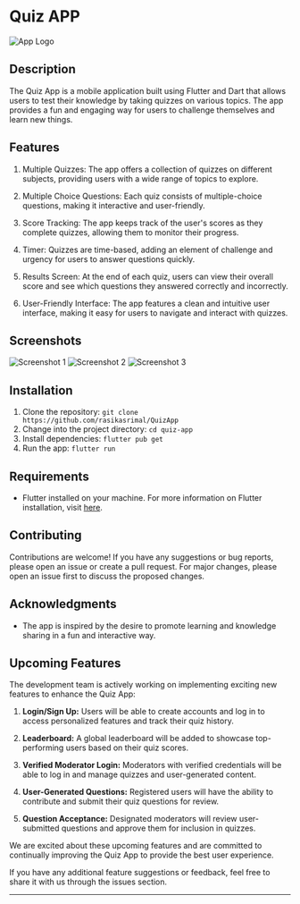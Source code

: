 # Quiz APP

![App Logo](app_logo.png)

## Description

The Quiz App is a mobile application built using Flutter and Dart that allows users to test their knowledge by taking quizzes on various topics. The app provides a fun and engaging way for users to challenge themselves and learn new things.

## Features

1. Multiple Quizzes: The app offers a collection of quizzes on different subjects, providing users with a wide range of topics to explore.

2. Multiple Choice Questions: Each quiz consists of multiple-choice questions, making it interactive and user-friendly.

3. Score Tracking: The app keeps track of the user's scores as they complete quizzes, allowing them to monitor their progress.

4. Timer: Quizzes are time-based, adding an element of challenge and urgency for users to answer questions quickly.

5. Results Screen: At the end of each quiz, users can view their overall score and see which questions they answered correctly and incorrectly.

6. User-Friendly Interface: The app features a clean and intuitive user interface, making it easy for users to navigate and interact with quizzes.

## Screenshots

![Screenshot 1](screenshots/screenshot1.png)
![Screenshot 2](screenshots/screenshot2.png)
![Screenshot 3](screenshots/screenshot3.png)

## Installation

1. Clone the repository: `git clone https://github.com/rasikasrimal/QuizApp`
2. Change into the project directory: `cd quiz-app`
3. Install dependencies: `flutter pub get`
4. Run the app: `flutter run`

## Requirements

- Flutter installed on your machine. For more information on Flutter installation, visit [here](https://flutter.dev/docs/get-started/install).

## Contributing

Contributions are welcome! If you have any suggestions or bug reports, please open an issue or create a pull request. For major changes, please open an issue first to discuss the proposed changes.

## Acknowledgments

- The app is inspired by the desire to promote learning and knowledge sharing in a fun and interactive way.

## Upcoming Features

The development team is actively working on implementing exciting new features to enhance the Quiz App:

1. **Login/Sign Up:** Users will be able to create accounts and log in to access personalized features and track their quiz history.

2. **Leaderboard:** A global leaderboard will be added to showcase top-performing users based on their quiz scores.

3. **Verified Moderator Login:** Moderators with verified credentials will be able to log in and manage quizzes and user-generated content.

4. **User-Generated Questions:** Registered users will have the ability to contribute and submit their quiz questions for review.

5. **Question Acceptance:** Designated moderators will review user-submitted questions and approve them for inclusion in quizzes.

We are excited about these upcoming features and are committed to continually improving the Quiz App to provide the best user experience.

If you have any additional feature suggestions or feedback, feel free to share it with us through the issues section.

---
